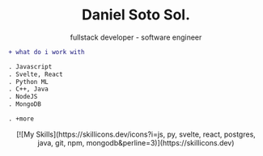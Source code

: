 <h1 align="center">Daniel Soto Sol.</h1>
<p align="center">fullstack developer - software engineer

```diff
+ what do i work with

. Javascript
. Svelte, React
. Python ML
. C++, Java
. NodeJS
. MongoDB

. +more
```
  <div/>
    <p align="center">
    [![My Skills](https://skillicons.dev/icons?i=js, py, svelte, react, postgres, java, git, npm, mongodb&perline=3)](https://skillicons.dev)
    </p>
  </div>